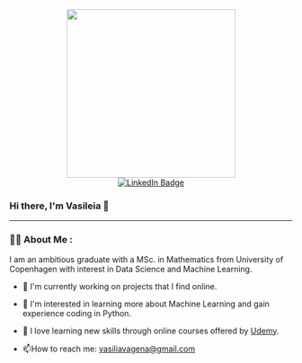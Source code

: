
<div id="header" align="center">
  <img src="https://media.giphy.com/media/hpXdHPfFI5wTABdDx9/giphy.gif" width="300"/>
</div>


<div id="header" align="center">
  <a href="https://www.linkedin.com/in/vasileia-vagena/">
    <img src="https://img.shields.io/badge/LinkedIn-blue?style=flat&logo=linkedin&logoColor=white" alt="LinkedIn Badge"/> 
  </a>
</div>

### Hi there, I'm Vasileia 👋

---

### :woman_technologist: About Me :

I am an ambitious graduate with a MSc. in Mathematics from University of Copenhagen with interest in Data Science and Machine Learning.

- :telescope: I'm currently working on projects that I find online.

- :eyes: I'm interested in learning more about Machine Learning and gain experience coding in Python.
   
- :seedling: I love learning new skills through online courses offered by [Udemy](https://www.udemy.com/).

- :mailbox:How to reach me: vasiliavagena@gmail.com


